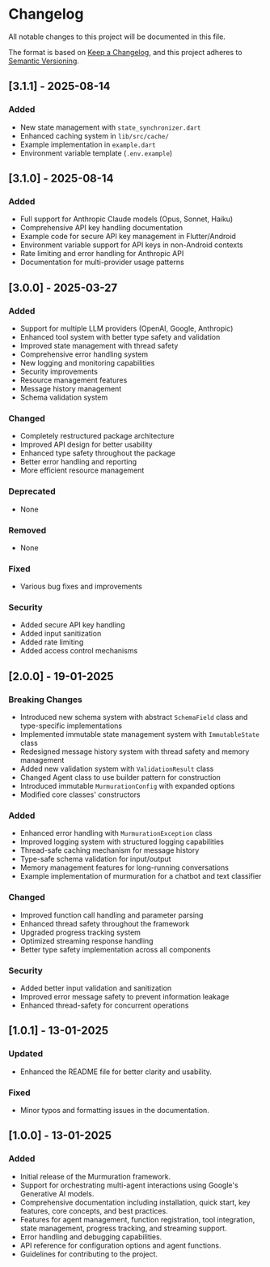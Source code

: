 # Changelog

All notable changes to this project will be documented in this file.

The format is based on [Keep a Changelog](https://keepachangelog.com/en/1.0.0/),
and this project adheres to [Semantic Versioning](https://semver.org/spec/v2.0.0.html).

## [3.1.1] - 2025-08-14

### Added
- New state management with `state_synchronizer.dart`
- Enhanced caching system in `lib/src/cache/`
- Example implementation in `example.dart`
- Environment variable template (`.env.example`)

## [3.1.0] - 2025-08-14

### Added
- Full support for Anthropic Claude models (Opus, Sonnet, Haiku)
- Comprehensive API key handling documentation
- Example code for secure API key management in Flutter/Android
- Environment variable support for API keys in non-Android contexts
- Rate limiting and error handling for Anthropic API
- Documentation for multi-provider usage patterns

## [3.0.0] - 2025-03-27

### Added
- Support for multiple LLM providers (OpenAI, Google, Anthropic)
- Enhanced tool system with better type safety and validation
- Improved state management with thread safety
- Comprehensive error handling system
- New logging and monitoring capabilities
- Security improvements
- Resource management features
- Message history management
- Schema validation system

### Changed
- Completely restructured package architecture
- Improved API design for better usability
- Enhanced type safety throughout the package
- Better error handling and reporting
- More efficient resource management

### Deprecated
- None

### Removed
- None

### Fixed
- Various bug fixes and improvements

### Security
- Added secure API key handling
- Added input sanitization
- Added rate limiting
- Added access control mechanisms

## [2.0.0] - 19-01-2025

### Breaking Changes

- Introduced new schema system with abstract `SchemaField` class and type-specific implementations
- Implemented immutable state management system with `ImmutableState` class
- Redesigned message history system with thread safety and memory management
- Added new validation system with `ValidationResult` class
- Changed Agent class to use builder pattern for construction
- Introduced immutable `MurmurationConfig` with expanded options
- Modified core classes' constructors

### Added

- Enhanced error handling with `MurmurationException` class
- Improved logging system with structured logging capabilities
- Thread-safe caching mechanism for message history
- Type-safe schema validation for input/output
- Memory management features for long-running conversations
- Example implementation of murmuration for a chatbot and text classifier

### Changed

- Improved function call handling and parameter parsing
- Enhanced thread safety throughout the framework
- Upgraded progress tracking system
- Optimized streaming response handling
- Better type safety implementation across all components

### Security

- Added better input validation and sanitization
- Improved error message safety to prevent information leakage
- Enhanced thread-safety for concurrent operations

## [1.0.1] - 13-01-2025

### Updated

- Enhanced the README file for better clarity and usability.

### Fixed

- Minor typos and formatting issues in the documentation.

## [1.0.0] - 13-01-2025

### Added

- Initial release of the Murmuration framework.
- Support for orchestrating multi-agent interactions using Google's Generative AI models.
- Comprehensive documentation including installation, quick start, key features, core concepts, and best practices.
- Features for agent management, function registration, tool integration, state management, progress tracking, and streaming support.
- Error handling and debugging capabilities.
- API reference for configuration options and agent functions.
- Guidelines for contributing to the project.
